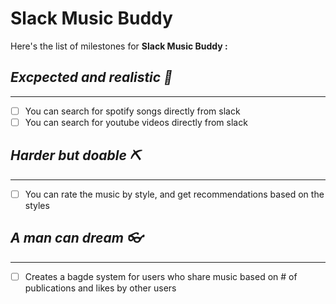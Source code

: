# Slack Music Buddy
Here's the list of milestones for __Slack Music Buddy :__

## _Excpected and realistic :straight_ruler:_
---
- [ ] You can search for spotify songs directly from slack 
- [ ] You can search for youtube videos directly from slack

## _Harder but doable :pick:_
---
- [ ] You can rate the music by style, and get recommendations based on the styles

## _A man can dream :eyeglasses:_
---
- [ ] Creates a bagde system for users who share music based on # of publications and likes by other users

